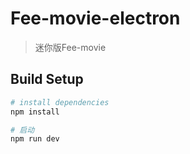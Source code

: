 # Fee-movie-electron

> 迷你版Fee-movie


## Build Setup

``` bash
# install dependencies
npm install

# 启动
npm run dev

```